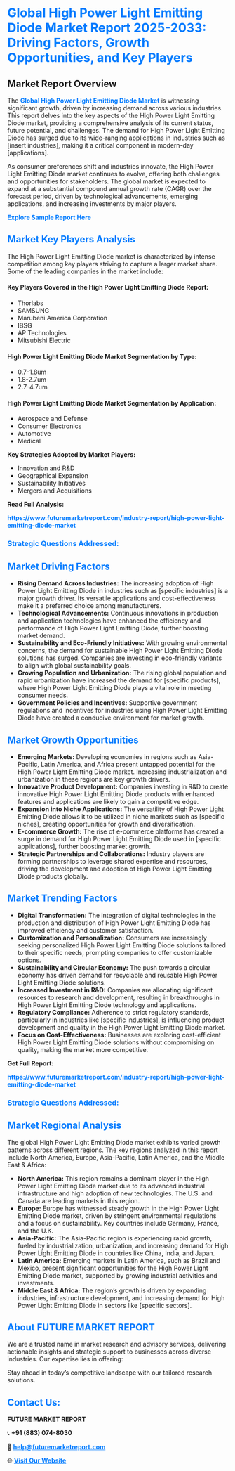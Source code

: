<h1 style="color: #007BFF;">Global High Power Light Emitting Diode Market Report 2025-2033: Driving Factors, Growth Opportunities, and Key Players</h1>

<section id="overview">
<h2>Market Report Overview</h2>
<p>The <a href="https://www.futuremarketreport.com/industry-report/high-power-light-emitting-diode-market" style="color: #007BFF; text-decoration: none;"><strong>Global High Power Light Emitting Diode Market</strong></a> is witnessing significant growth, driven by increasing demand across various industries. This report delves into the key aspects of the High Power Light Emitting Diode market, providing a comprehensive analysis of its current status, future potential, and challenges. The demand for High Power Light Emitting Diode has surged due to its wide-ranging applications in industries such as [insert industries], making it a critical component in modern-day [applications].</p>
<p>As consumer preferences shift and industries innovate, the High Power Light Emitting Diode market continues to evolve, offering both challenges and opportunities for stakeholders. The global market is expected to expand at a substantial compound annual growth rate (CAGR) over the forecast period, driven by technological advancements, emerging applications, and increasing investments by major players.</p>
</section>

<section id="overview">
<p><a href="https://www.futuremarketreport.com/request-sample/reportId=116087" style="color: #007BFF; text-decoration: none;"><strong>Explore Sample Report Here</strong></a></p>
</section>

<section id="key-players">
<h2 style="color: #007BFF;">Market Key Players Analysis</h2>
<p>The High Power Light Emitting Diode market is characterized by intense competition among key players striving to capture a larger market share. Some of the leading companies in the market include:</p>
<h4>Key Players Covered in the High Power Light Emitting Diode Report:</h4>
<ul><li>Thorlabs</li><li>SAMSUNG</li><li>Marubeni America Corporation</li><li>IBSG</li><li>AP Technologies</li><li>Mitsubishi Electric</li></ul>
<h4>High Power Light Emitting Diode Market Segmentation by Type:</h4>
<ul><li>0.7-1.8um</li><li>1.8-2.7um</li><li>2.7-4.7um</li></ul>

<h4>High Power Light Emitting Diode Market Segmentation by Application:</h4>
<ul><li>Aerospace and Defense</li><li>Consumer Electronics</li><li>Automotive</li><li>Medical</li></ul>
<p><strong>Key Strategies Adopted by Market Players:</strong></p>
<ul>
<li>Innovation and R&D</li>
<li>Geographical Expansion</li>
<li>Sustainability Initiatives</li>
<li>Mergers and Acquisitions</li>
</ul>
</section>

<section>
<p><strong>Read Full Analysis: </strong></p><a href="https://www.futuremarketreport.com/industry-report/high-power-light-emitting-diode-market" style="color: #007BFF; text-decoration: none;"><strong>https://www.futuremarketreport.com/industry-report/high-power-light-emitting-diode-market</strong></a>
<h3 style="color: #007BFF;">Strategic Questions Addressed:</h3>
</section>

<section id="driving-factors">
<h2 style="color: #007BFF;">Market Driving Factors</h2>
<ul>
<li><strong>Rising Demand Across Industries:</strong> The increasing adoption of High Power Light Emitting Diode in industries such as [specific industries] is a major growth driver. Its versatile applications and cost-effectiveness make it a preferred choice among manufacturers.</li>
<li><strong>Technological Advancements:</strong> Continuous innovations in production and application technologies have enhanced the efficiency and performance of High Power Light Emitting Diode, further boosting market demand.</li>
<li><strong>Sustainability and Eco-Friendly Initiatives:</strong> With growing environmental concerns, the demand for sustainable High Power Light Emitting Diode solutions has surged. Companies are investing in eco-friendly variants to align with global sustainability goals.</li>
<li><strong>Growing Population and Urbanization:</strong> The rising global population and rapid urbanization have increased the demand for [specific products], where High Power Light Emitting Diode plays a vital role in meeting consumer needs.</li>
<li><strong>Government Policies and Incentives:</strong> Supportive government regulations and incentives for industries using High Power Light Emitting Diode have created a conducive environment for market growth.</li>
</ul>
</section>

<section id="growth-opportunities">
<h2 style="color: #007BFF;">Market Growth Opportunities</h2>
<ul>
<li><strong>Emerging Markets:</strong> Developing economies in regions such as Asia-Pacific, Latin America, and Africa present untapped potential for the High Power Light Emitting Diode market. Increasing industrialization and urbanization in these regions are key growth drivers.</li>
<li><strong>Innovative Product Development:</strong> Companies investing in R&D to create innovative High Power Light Emitting Diode products with enhanced features and applications are likely to gain a competitive edge.</li>
<li><strong>Expansion into Niche Applications:</strong> The versatility of High Power Light Emitting Diode allows it to be utilized in niche markets such as [specific niches], creating opportunities for growth and diversification.</li>
<li><strong>E-commerce Growth:</strong> The rise of e-commerce platforms has created a surge in demand for High Power Light Emitting Diode used in [specific applications], further boosting market growth.</li>
<li><strong>Strategic Partnerships and Collaborations:</strong> Industry players are forming partnerships to leverage shared expertise and resources, driving the development and adoption of High Power Light Emitting Diode products globally.</li>
</ul>
</section>

<section id="trending-factors">
<h2 style="color: #007BFF;">Market Trending Factors</h2>
<ul>
<li><strong>Digital Transformation:</strong> The integration of digital technologies in the production and distribution of High Power Light Emitting Diode has improved efficiency and customer satisfaction.</li>
<li><strong>Customization and Personalization:</strong> Consumers are increasingly seeking personalized High Power Light Emitting Diode solutions tailored to their specific needs, prompting companies to offer customizable options.</li>
<li><strong>Sustainability and Circular Economy:</strong> The push towards a circular economy has driven demand for recyclable and reusable High Power Light Emitting Diode solutions.</li>
<li><strong>Increased Investment in R&D:</strong> Companies are allocating significant resources to research and development, resulting in breakthroughs in High Power Light Emitting Diode technology and applications.</li>
<li><strong>Regulatory Compliance:</strong> Adherence to strict regulatory standards, particularly in industries like [specific industries], is influencing product development and quality in the High Power Light Emitting Diode market.</li>
<li><strong>Focus on Cost-Effectiveness:</strong> Businesses are exploring cost-efficient High Power Light Emitting Diode solutions without compromising on quality, making the market more competitive.</li>
</ul>
</section>

<section>
<p><strong>Get Full Report: </strong></p><a href="https://www.futuremarketreport.com/industry-report/high-power-light-emitting-diode-market" style="color: #007BFF; text-decoration: none;"><strong>https://www.futuremarketreport.com/industry-report/high-power-light-emitting-diode-market</strong></a>
<h3 style="color: #007BFF;">Strategic Questions Addressed:</h3>
</section>


<section id="regional-analysis">
<h2 style="color: #007BFF;">Market Regional Analysis</h2>
<p>The global High Power Light Emitting Diode market exhibits varied growth patterns across different regions. The key regions analyzed in this report include North America, Europe, Asia-Pacific, Latin America, and the Middle East & Africa:</p>
<ul>
<li><strong>North America:</strong> This region remains a dominant player in the High Power Light Emitting Diode market due to its advanced industrial infrastructure and high adoption of new technologies. The U.S. and Canada are leading markets in this region.</li>
<li><strong>Europe:</strong> Europe has witnessed steady growth in the High Power Light Emitting Diode market, driven by stringent environmental regulations and a focus on sustainability. Key countries include Germany, France, and the U.K.</li>
<li><strong>Asia-Pacific:</strong> The Asia-Pacific region is experiencing rapid growth, fueled by industrialization, urbanization, and increasing demand for High Power Light Emitting Diode in countries like China, India, and Japan.</li>
<li><strong>Latin America:</strong> Emerging markets in Latin America, such as Brazil and Mexico, present significant opportunities for the High Power Light Emitting Diode market, supported by growing industrial activities and investments.</li>
<li><strong>Middle East & Africa:</strong> The region’s growth is driven by expanding industries, infrastructure development, and increasing demand for High Power Light Emitting Diode in sectors like [specific sectors].</li>
</ul>
</section>

<footer>
<h2 style="color: #007BFF;">About FUTURE MARKET REPORT</h2>
<p>We are a trusted name in market research and advisory services, delivering actionable insights and strategic support to businesses across diverse industries. Our expertise lies in offering:</p>

<p>Stay ahead in today’s competitive landscape with our tailored research solutions.</p>

<h2 style="color: #007BFF;">Contact Us:</h2>
<p><strong>FUTURE MARKET REPORT</strong></p>
<p>📞 <strong>+91 (883) 074-8030</strong></p>
<p>📧 <strong><a href="mailto:help@futuremarketreport.com" style="color: #007BFF;">help@futuremarketreport.com</a></strong></p>
<p>🌐 <strong><a href="https://www.futuremarketreport.com/" style="color: #007BFF;">Visit Our Website</a></strong></p>
</footer>